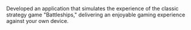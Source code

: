 Developed an application that simulates the experience of the classic strategy game "Battleships," delivering an enjoyable gaming experience against your own device.
